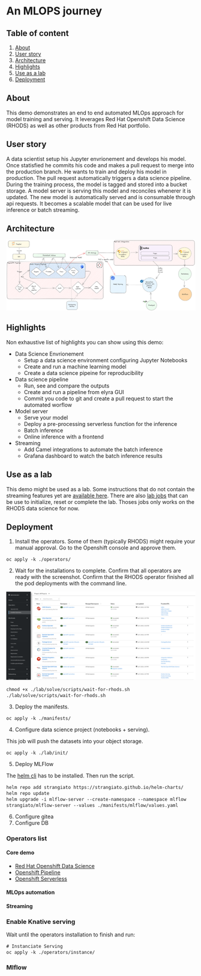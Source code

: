 # An MLOPS journey

## Table of content

1. [About](#about)
2. [User story](#user-story)
3. [Architecture](#architecture)
4. [Highlights](#highlights)
5. [Use as a lab](#use-as-a-lab)
6. [Deployment](#deployment)

## About

This demo demonstrates an end to end automated MLOps approach for model training and serving. It leverages Red Hat Openshift Data Science (RHODS) as well as other products from Red Hat portfolio. 

## User story

A data scientist setup his Jupyter envrionement and develops his model. Once statisfied he commits his code and makes a pull request to merge into the production branch. He wants to train and deploy his model in production. The pull request automatically triggers a data science pipeline. During the training process, the model is tagged and stored into a bucket storage. A model server is serving this model and reconciles whenerer it is updated. The new model is automatically served and is consumable through api requests. It becomes a scalable model that can be used for live inference or batch streaming.

## Architecture

![global-architecture](./docs/schemas/global-architecture.png)

## Highlights

Non exhaustive list of highlights you can show using this demo:

- Data Science Envrionement
    - Setup a data science environment configuring Jupyter Notebooks
    - Create and run a machine learning model
    - Create a data science pipeine for reproducibility
- Data science pipeline
    - Run, see and compare the outputs
    - Create and run a pipeline from elyra GUI
    - Commit you code to git and create a pull request to start the automated worflow
- Model server
    - Serve your model
    - Deploy a pre-processing serverless function for the inference
    - Batch inference
    - Online inference with a frontend
- Streaming
    - Add Camel integrations to automate the batch inference
    - Grafana dashboard to watch the batch inference results

## Use as a lab

This demo might be used as a lab. Some instructions that do not contain the streaming features yet are [available here](./docs/lab-instructions.md). There are also [lab jobs](./lab/) that can be use to initialize, reset or complete the lab. Thoses jobs only works on the RHODS data science for now.

## Deployment

1. Install the operators. Some of them (typically RHODS) might require your manual approval. Go to the Openshift console and approve them.
```shell
oc apply -k ./operators/
```
2. Wait for the installations to complete. Confirm that all operators are ready with the screenshot. Confirm that the RHODS operator finished all the pod deployments with the command line.  

![operators-validation](./docs/screenshots/operators-validation.png)
```shell
chmod +x ./lab/solve/scripts/wait-for-rhods.sh
./lab/solve/scripts/wait-for-rhods.sh
```
3. Deploy the manifests.
```shell
oc apply -k ./manifests/
```
4. Configure data science project (notebooks + serving).

This job will push the datasets into your object storage.
```shell
oc apply -k ./lab/init/
```
5. Deploy MLFlow

The [helm cli](https://helm.sh/docs/intro/install/) has to be installed. Then run the script.
```shell
helm repo add strangiato https://strangiato.github.io/helm-charts/
helm repo update
helm upgrade -i mlflow-server --create-namespace --namespace mlflow strangiato/mlflow-server --values ./manifests/mlflow/values.yaml
```

6. Configure gitea
7. Configure DB

### Operators list

#### Core demo

- [Red Hat Openshift Data Science](https://www.redhat.com/en/technologies/cloud-computing/openshift/openshift-data-science)
- [Openshift Pipeline](https://docs.openshift.com/container-platform/4.13/cicd/pipelines/op-release-notes.html)
- [Openshift Serverless](https://docs.openshift.com/serverless/1.28/about/about-serverless.html)

#### MLOps automation

#### Streaming



### Enable Knative serving

Wait until the operators installation to finish and run:

```shell
# Instanciate Serving
oc apply -k ./operators/instance/
```

### Mlflow

